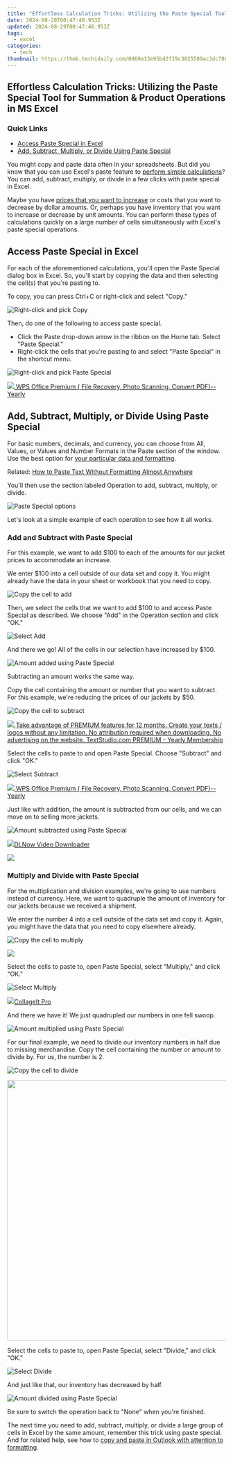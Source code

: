 ```yaml
---
title: "Effortless Calculation Tricks: Utilizing the Paste Special Tool for Summation & Product Operations in MS Excel"
date: 2024-08-28T00:47:48.953Z
updated: 2024-08-29T00:47:48.953Z
tags:
  - excel
categories:
  - tech
thumbnail: https://thmb.techidaily.com/0d60a13e95bd2f19c3825589ac3dc780b265ba27c26a5a1444fa33e9bf405f0f.jpg
---
```


## Effortless Calculation Tricks: Utilizing the Paste Special Tool for Summation & Product Operations in MS Excel

### Quick Links

* [Access Paste Special in Excel](https://change-location.techidaily.com/in-2024-ultimate-guide-to-catch-the-regional-located-pokemon-for-samsung-galaxy-s24plus-drfone-by-drfone-virtual-android/)
* [Add, Subtract, Multiply, or Divide Using Paste Special](https://tech-haven.techidaily.com/decoding-and-rectifying-6-predominant-chatgpt-errors/)

 You might copy and paste data often in your spreadsheets. But did you know that you can use Excel's paste feature to [perform simple calculations](https://instagram-videos.techidaily.com/updated-steps-to-instagram-verification-and-fan-growth-in-under-150-characters/)? You can add, subtract, multiply, or divide in a few clicks with paste special in Excel.

 Maybe you have [prices that you want to increase](https://extra-resources.techidaily.com/elevate-your-display-with-these-8-macbook-backgrounds/) or costs that you want to decrease by dollar amounts. Or, perhaps you have inventory that you want to increase or decrease by unit amounts. You can perform these types of calculations quickly on a large number of cells simultaneously with Excel's paste special operations.

##  Access Paste Special in Excel

 For each of the aforementioned calculations, you'll open the Paste Special dialog box in Excel. So, you'll start by copying the data and then selecting the cell(s) that you're pasting to.

 To copy, you can press Ctrl+C or right-click and select "Copy."

![Right-click and pick Copy](https://static1.howtogeekimages.com/wordpress/wp-content/uploads/2021/08/RightClickCopy-ExcelSpecialOperations.png) 

 Then, do one of the following to access paste special.

* Click the Paste drop-down arrow in the ribbon on the Home tab. Select "Paste Special."
* Right-click the cells that you're pasting to and select "Paste Special" in the shortcut menu.

![Right-click and pick Paste Special](https://static1.howtogeekimages.com/wordpress/wp-content/uploads/2021/08/RightClickPasteSpecial-ExcelSpecialOperations.png) 

<!-- affiliate ads begin -->
<a href="https://secure.2checkout.com/order/checkout.php?PRODS=38729081&QTY=1&AFFILIATE=108875&CART=1"><img src="https://website-prod.cache.wpscdn.com/img/wps-spreadsheet-free-excel-editor-online-offline-1x.93e269d.png" border="0">
WPS Office Premium ( File Recovery, Photo Scanning, Convert PDF)--Yearly</a>
<!-- affiliate ads end -->
##  Add, Subtract, Multiply, or Divide Using Paste Special

 For basic numbers, decimals, and currency, you can choose from All, Values, or Values and Number Formats in the Paste section of the window. Use the best option for [your particular data and formatting](https://facebook-videos.techidaily.com/new-ultimate-collection-20-chuckle-inducing-detention-cell-photos-for-a-better-day-for-2024/).

Related: [How to Paste Text Without Formatting Almost Anywhere](https://facebook-videos.techidaily.com/new-ultimate-collection-20-chuckle-inducing-detention-cell-photos-for-a-better-day-for-2024/) 

 You'll then use the section labeled Operation to add, subtract, multiply, or divide.

![Paste Special options](https://static1.howtogeekimages.com/wordpress/wp-content/uploads/2021/08/PasteSpecialOperations-ExcelSpecialOperations.png) 

 Let's look at a simple example of each operation to see how it all works.

###  Add and Subtract with Paste Special

 For this example, we want to add $100 to each of the amounts for our jacket prices to accommodate an increase.

 We enter $100 into a cell outside of our data set and copy it. You might already have the data in your sheet or workbook that you need to copy.

![Copy the cell to add](https://static1.howtogeekimages.com/wordpress/wp-content/uploads/2021/08/CopyToAdd-ExcelSpecialOperations.png) 

 Then, we select the cells that we want to add $100 to and access Paste Special as described. We choose "Add" in the Operation section and click "OK."

![Select Add](https://static1.howtogeekimages.com/wordpress/wp-content/uploads/2021/08/PasteAdd-ExcelSpecialOperations.png) 

 And there we go! All of the cells in our selection have increased by $100.

![Amount added using Paste Special](https://static1.howtogeekimages.com/wordpress/wp-content/uploads/2021/08/PastedAdded-ExcelSpecialOperations.png) 

 Subtracting an amount works the same way.

 Copy the cell containing the amount or number that you want to subtract. For this example, we're reducing the prices of our jackets by $50.

![Copy the cell to subtract](https://static1.howtogeekimages.com/wordpress/wp-content/uploads/2021/08/CopyToSubtract-ExcelSpecialOperations.png) 

<!-- affiliate ads begin -->
<a href="https://secure.textstudio.com/order/checkout.php?PRODS=35633309&QTY=1&AFFILIATE=108875&CART=1"> <img src="https://secure.avangate.com/images/merchant/d6eb8222c9718486bdabce8b897380f7/products/3_premium-icon.png" border="0"> Take advantage of PREMIUM features for 12 months. 
Create your texts / logos without any limitation. 
No attribution required when downloading. 
No advertising on the website. 
 TextStudio.com  PREMIUM - Yearly Membership</a>
<!-- affiliate ads end -->
 Select the cells to paste to and open Paste Special. Choose "Subtract" and click "OK."

![Select Subtract](https://static1.howtogeekimages.com/wordpress/wp-content/uploads/2021/08/PasteSubtract-ExcelSpecialOperations.png) 

<!-- affiliate ads begin -->
<a href="https://secure.2checkout.com/order/checkout.php?PRODS=38729081&QTY=1&AFFILIATE=108875&CART=1"><img src="https://website-prod.cache.wpscdn.com/img/wps-office-pdf-editor-1x.890dbda.png" border="0">
WPS Office Premium ( File Recovery, Photo Scanning, Convert PDF)--Yearly</a>
<!-- affiliate ads end -->
 Just like with addition, the amount is subtracted from our cells, and we can move on to selling more jackets.

![Amount subtracted using Paste Special](https://static1.howtogeekimages.com/wordpress/wp-content/uploads/2021/08/PastedSubtracted-ExcelSpecialOperations.png) 

<!-- affiliate ads begin -->
<a href="https://secure.2checkout.com/order/checkout.php?PRODS=4712430&QTY=1&AFFILIATE=108875&CART=1"><img src="https://secure.avangate.com/images/merchant/c404a5adbf90e09631678b13b05d9d7a/products/dlnow_256.png" border="0">DLNow Video Downloader</a>
<!-- affiliate ads end -->
<!-- affiliate ads begin -->
<a href="https://shop.systoolsgroup.com/affiliate.php?ACCOUNT=SYSTOOBY&AFFILIATE=108875&PATH=https%3A%2F%2Fwww.systoolsgroup.com%3FAFFILIATE%3D108875%26RESOURCE%3DSysTools%2BGmail%2BBackup"><img src="https://www.systoolsgroup.com/box/gmail-backup.png" border="0"></a>
<!-- affiliate ads end -->
###  Multiply and Divide with Paste Special

 For the multiplication and division examples, we're going to use numbers instead of currency. Here, we want to quadruple the amount of inventory for our jackets because we received a shipment.

 We enter the number 4 into a cell outside of the data set and copy it. Again, you might have the data that you need to copy elsewhere already.

![Copy the cell to multiply](https://static1.howtogeekimages.com/wordpress/wp-content/uploads/2021/08/CopyToMultiply-ExcelSpecialOperations.png) 

<!-- affiliate ads begin -->
<a href="https://store.nero.com/order/checkout.php?PRODS=42296855&QTY=1&AFFILIATE=108875&CART=1"><img src="http://cdnwww.nero.com/nero-com-wAssets/img/banners/2023/recode/Nero_Recode_Screen_2.png" border="0"></a>
<!-- affiliate ads end -->
 Select the cells to paste to, open Paste Special, select "Multiply," and click "OK."

![Select Multiply](https://static1.howtogeekimages.com/wordpress/wp-content/uploads/2021/08/PasteMultiply-ExcelSpecialOperations.png) 

<!-- affiliate ads begin -->
<a href="https://secure.2checkout.com/order/checkout.php?PRODS=4530091&QTY=1&AFFILIATE=108875&CART=1"><img src="https://www.pearlmountainsoft.com/n_img/product/cit_win/banScrn.jpg" border="0">CollageIt Pro</a>
<!-- affiliate ads end -->
 And there we have it! We just quadrupled our numbers in one fell swoop.

![Amount multiplied using Paste Special](https://static1.howtogeekimages.com/wordpress/wp-content/uploads/2021/08/PastedMultiplied-ExcelSpecialOperations.png) 

 For our final example, we need to divide our inventory numbers in half due to missing merchandise. Copy the cell containing the number or amount to divide by. For us, the number is 2.

![Copy the cell to divide](https://static1.howtogeekimages.com/wordpress/wp-content/uploads/2021/08/CopyToDivide-ExcelSpecialOperations.png) 

<!-- affiliate ads begin -->
<a href="https://appsumo.8odi.net/c/5597632/2082529/7443" target="_top" id="2082529"><img src="//a.impactradius-go.com/display-ad/7443-2082529" border="0" alt="" width="1200" height="600"/></a><img height="0" width="0" src="https://appsumo.8odi.net/i/5597632/2082529/7443" style="position:absolute;visibility:hidden;" border="0" />
<!-- affiliate ads end -->
 Select the cells to paste to, open Paste Special, select "Divide," and click "OK."

![Select Divide](https://static1.howtogeekimages.com/wordpress/wp-content/uploads/2021/08/PasteDivide-ExcelSpecialOperations.png) 

 And just like that, our inventory has decreased by half.

![Amount divided using Paste Special](https://static1.howtogeekimages.com/wordpress/wp-content/uploads/2021/08/PastedDivided-ExcelSpecialOperations.png) 

 Be sure to switch the operation back to "None" when you're finished.

 The next time you need to add, subtract, multiply, or divide a large group of cells in Excel by the same amount, remember this trick using paste special. And for related help, see how to [copy and paste in Outlook with attention to formatting](https://activate-lock.techidaily.com/how-to-bypass-icloud-lock-on-apple-iphone-12-pro-by-drfone-ios/).

<ins class="adsbygoogle"
     style="display:block"
     data-ad-format="autorelaxed"
     data-ad-client="ca-pub-7571918770474297"
     data-ad-slot="1223367746"></ins>



<ins class="adsbygoogle"
     style="display:block"
     data-ad-client="ca-pub-7571918770474297"
     data-ad-slot="8358498916"
     data-ad-format="auto"
     data-full-width-responsive="true"></ins>


